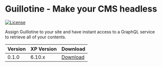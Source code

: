 Guillotine - Make your CMS headless
===================================

[![License](https://img.shields.io/github/license/enonic/lib-sql.svg)](http://www.apache.org/licenses/LICENSE-2.0.html)

Assign Guillotine to your site and have instant access to a GraphQL service to retrieve all of your contents.

| Version | XP Version  | Download |
|---------|-------------| -------- |
| 0.1.0   | 6.10.x      | [Download](http://repo.enonic.com/public/com/enonic/app/guillotine/0.1.0/graphiql-0.1.0.jar) |